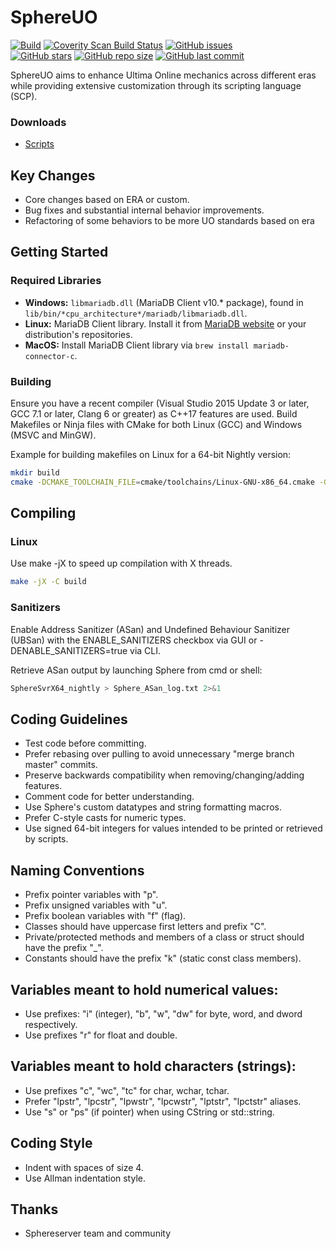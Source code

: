 # SphereUO
[![Build](https://github.com/SphereUO/Core/actions/workflows/build.yml/badge.svg)](https://github.com/SphereUO/Core/actions/workflows/build.yml)
[![Coverity Scan Build Status](https://scan.coverity.com/projects/20225/badge.svg)](https://scan.coverity.com/projects/sphereserver-source-x)
[![GitHub issues](https://img.shields.io/github/issues/SphereUO/Core..svg)](https://github.com/SphereUO/Core./issues)
<br>
[![GitHub stars](https://img.shields.io/github/stars/SphereUO/Core.?logo=github)](https://github.com/SphereUO/Core./stargazers)
[![GitHub repo size](https://img.shields.io/github/repo-size/SphereUO/Core.svg)](https://github.com/SphereUO/Core./)
[![GitHub last commit](https://img.shields.io/github/last-commit/SphereUO/Core..svg)](https://github.com/SphereUO/Core./)

SphereUO aims to enhance Ultima Online mechanics across different eras while providing extensive customization through its scripting language (SCP).

### Downloads
+ <a href="https://github.com/SphereUO/Scripts-X">Scripts</a>

## Key Changes
+ Core changes based on ERA or custom.
+ Bug fixes and substantial internal behavior improvements.
+ Refactoring of some behaviors to be more UO standards based on era

## Getting Started

### Required Libraries

+ **Windows:** `libmariadb.dll` (MariaDB Client v10.* package), found in `lib/bin/*cpu_architecture*/mariadb/libmariadb.dll`.
+ **Linux:** MariaDB Client library. Install it from [MariaDB website](https://mariadb.com/docs/skysql/connect/clients/mariadb-client/) or your distribution's repositories.
+ **MacOS:** Install MariaDB Client library via `brew install mariadb-connector-c`.

### Building

Ensure you have a recent compiler (Visual Studio 2015 Update 3 or later, GCC 7.1 or later, Clang 6 or greater) as C++17 features are used. Build Makefiles or Ninja files with CMake for both Linux (GCC) and Windows (MSVC and MinGW).

Example for building makefiles on Linux for a 64-bit Nightly version:

```bash
mkdir build
cmake -DCMAKE_TOOLCHAIN_FILE=cmake/toolchains/Linux-GNU-x86_64.cmake -G "Unix Makefiles" -DCMAKE_BUILD_TYPE="Nightly" -B ./build -S ./
```

## Compiling
### Linux
Use make -jX to speed up compilation with X threads.

```bash
make -jX -C build
```

### Sanitizers

Enable Address Sanitizer (ASan) and Undefined Behaviour Sanitizer (UBSan) with the ENABLE_SANITIZERS checkbox via GUI or -DENABLE_SANITIZERS=true via CLI.

Retrieve ASan output by launching Sphere from cmd or shell:

```bash
SphereSvrX64_nightly > Sphere_ASan_log.txt 2>&1
```

## Coding Guidelines
- Test code before committing.
- Prefer rebasing over pulling to avoid unnecessary "merge branch master" commits.
- Preserve backwards compatibility when removing/changing/adding features.
- Comment code for better understanding.
- Use Sphere's custom datatypes and string formatting macros.
- Prefer C-style casts for numeric types.
- Use signed 64-bit integers for values intended to be printed or retrieved by scripts.

## Naming Conventions
- Prefix pointer variables with "p".
- Prefix unsigned variables with "u".
- Prefix boolean variables with "f" (flag).
- Classes should have uppercase first letters and prefix "C".
- Private/protected methods and members of a class or struct should have the prefix "_".
- Constants should have the prefix "k" (static const class members).

## Variables meant to hold numerical values:
- Use prefixes: "i" (integer), "b", "w", "dw" for byte, word, and dword respectively.
- Use prefixes "r" for float and double.

## Variables meant to hold characters (strings):

- Use prefixes "c", "wc", "tc" for char, wchar, tchar.
- Prefer "lpstr", "lpcstr", "lpwstr", "lpcwstr", "lptstr", "lpctstr" aliases.
- Use "s" or "ps" (if pointer) when using CString or std::string.

## Coding Style
- Indent with spaces of size 4.
- Use Allman indentation style.

## Thanks
+ Sphereserver team and community
